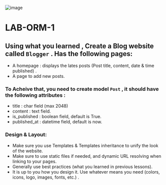 ![image](https://github.com/user-attachments/assets/166a19ca-b423-4016-b3e4-d43804521622)

# LAB-ORM-1


## Using what you learned , Create a Blog website called `Blogger` . Has the following pages:
- A homepage : displays the lates posts (Post title, content, date & time published) .
- A page to add new posts.


### To Acheive that, you need to create model `Post` , it should have the following attributes :
- title : char field (max 2048)
- content : text field.
- is_published : boolean field, default is True.
- published_at : datetime field, default is now.

### Design & Layout:
  - Make sure you use Templates & Templates inheritance to unify the look of the website.
  - Make sure to use static files if needed, and dynamic URL resolving when linking to your pages.
  - Generally use best practices (what you learned in previous lessons).
  - It is up to you how you design it. Use whatever means you need (colors, icons, logo, images, fonts, etc.) .
